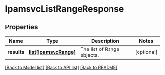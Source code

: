 # IpamsvcListRangeResponse

## Properties
Name | Type | Description | Notes
------------ | ------------- | ------------- | -------------
**results** | [**list[IpamsvcRange]**](IpamsvcRange.md) | The list of Range objects. | [optional] 

[[Back to Model list]](../README.md#documentation-for-models) [[Back to API list]](../README.md#documentation-for-api-endpoints) [[Back to README]](../README.md)


